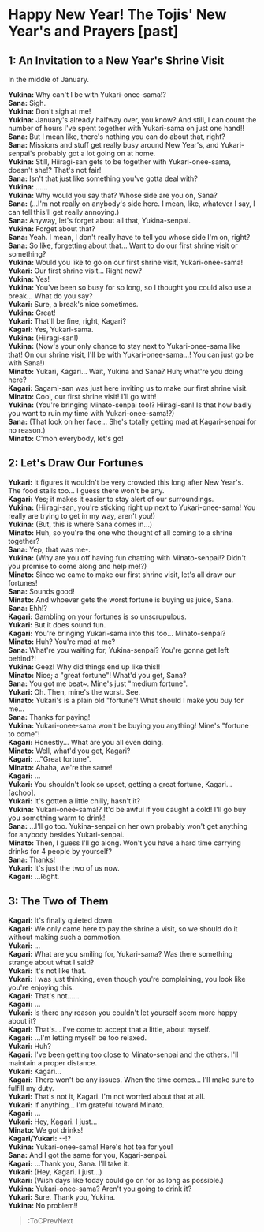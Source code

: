 
Happy New Year! The Tojis' New Year's and Prayers [past]
========================================================

## 1: An Invitation to a New Year's Shrine Visit
In the middle of January\.

  
**Yukina:** Why can't I be with Yukari-onee-sama\!\?  
**Sana:** Sigh\.  
**Yukina:** Don't sigh at me\!  
**Yukina:** January's already halfway over, you know\? And still, I can count the number of hours I've spent together with Yukari-sama on just one hand\!\!  
**Sana:** But I mean like, there's nothing you can do about that, right\?  
**Sana:** Missions and stuff get really busy around New Year's, and Yukari-senpai's probably got a lot going on at home\.  
**Yukina:** Still, Hiiragi-san gets to be together with Yukari-onee-sama, doesn't she\!\? That's not fair\!  
**Sana:** Isn't that just like something you've gotta deal with\?  
**Yukina:** \.\.\.\.\.\.  
**Yukina:** Why would you say that\? Whose side are you on, Sana\?  
**Sana:** (\.\.\.I'm not really on anybody's side here\. I mean, like, whatever I say, I can tell this'll get really annoying\.\)  
**Sana:** Anyway, let's forget about all that, Yukina-senpai\.  
**Yukina:** Forget about that\?  
**Sana:** Yeah\. I mean, I don't really have to tell you whose side I'm on, right\?  
**Sana:** So like, forgetting about that\.\.\. Want to do our first shrine visit or something\?  
**Yukina:** Would you like to go on our first shrine visit, Yukari-onee-sama\!  
**Yukari:** Our first shrine visit\.\.\. Right now\?  
**Yukina:** Yes\!  
**Yukina:** You've been so busy for so long, so I thought you could also use a break\.\.\. What do you say\?  
**Yukari:** Sure, a break's nice sometimes\.  
**Yukina:** Great\!  
**Yukari:** That'll be fine, right, Kagari\?  
**Kagari:** Yes, Yukari-sama\.  
**Yukina:** (Hiiragi-san\!\)  
**Yukina:** (Now's your only chance to stay next to Yukari-onee-sama like that\! On our shrine visit, I'll be with Yukari-onee-sama\.\.\.\!  You can just go be with Sana\!\)  
**Minato:** Yukari, Kagari\.\.\. Wait, Yukina and Sana\? Huh; what're you doing here\?  
**Kagari:** Sagami-san was just here inviting us to make our first shrine visit\.  
**Minato:** Cool, our first shrine visit\! I'll go with\!  
**Yukina:** (You're bringing Minato-senpai too\!\? Hiiragi-san\! Is that how badly you want to ruin my time with Yukari-onee-sama\!\?\)  
**Sana:** (That look on her face\.\.\. She's totally getting mad at Kagari-senpai for no reason\.\)  
**Minato:** C'mon everybody, let's go\!  

## 2: Let's Draw Our Fortunes
**Yukari:** It figures it wouldn't be very crowded this long after New Year's\. The food stalls too\.\.\. I guess there won't be any\.  
**Kagari:** Yes; it makes it easier to stay alert of our surroundings\.  
**Yukina:** (Hiiragi-san, you're sticking right up next to Yukari-onee-sama\! You really are trying to get in my way, aren't you\!\)  
**Yukina:** (But, this is where Sana comes in\.\.\.\)  
**Minato:** Huh, so you're the one who thought of all coming to a shrine together\?  
**Sana:** Yep, that was me-\.  
**Yukina:** (Why are you off having fun chatting with Minato-senpai\!\? Didn't you promise to come along and help me\!\?\)  
**Minato:** Since we came to make our first shrine visit, let's all draw our fortunes\!  
**Sana:** Sounds good\!  
**Minato:** And whoever gets the worst fortune is buying us juice, Sana\.  
**Sana:** Ehh\!\?  
**Kagari:** Gambling on your fortunes is so unscrupulous\.  
**Yukari:** But it does sound fun\.  
**Kagari:** You're bringing Yukari-sama into this too\.\.\. Minato-senpai\?  
**Minato:** Huh\? You're mad at me\?  
**Sana:** What're you waiting for, Yukina-senpai\? You're gonna get left behind\?\!  
**Yukina:** Geez\! Why did things end up like this\!\!  
**Minato:** Nice; a \"great fortune\"\! What'd you get, Sana\?  
**Sana:** You got me beat\~\. Mine's just \"medium fortune\"\.  
**Yukari:** Oh\. Then, mine's the worst\. See\.  
**Minato:** Yukari's is a plain old \"fortune\"\! What should I make you buy for me\.\.\.  
**Sana:** Thanks for paying\!  
**Yukina:** Yukari-onee-sama won't be buying you anything\! Mine's \"fortune to come\"\!  
**Kagari:** Honestly\.\.\. What are you all even doing\.  
**Minato:** Well, what'd you get, Kagari\?  
**Kagari:** \.\.\.\"Great fortune\"\.  
**Minato:** Ahaha, we're the same\!  
**Kagari:** \.\.\.  
**Yukari:** You shouldn't look so upset, getting a great fortune, Kagari\.\.\. [achoo\]\.  
**Yukari:** It's gotten a little chilly, hasn't it\?  
**Yukina:** Yukari-onee-sama\!\? It'd be awful if you caught a cold\! I'll go buy you something warm to drink\!  
**Sana:** \.\.\.I'll go too\. Yukina-senpai on her own probably won't get anything for anybody besides Yukari-senpai\.  
**Minato:** Then, I guess I'll go along\. Won't you have a hard time carrying drinks for 4 people by yourself\?  
**Sana:** Thanks\!  
**Yukari:** It's just the two of us now\.  
**Kagari:** \.\.\.Right\.  

## 3: The Two of Them
**Kagari:** It's finally quieted down\.  
**Kagari:** We only came here to pay the shrine a visit, so we should do it without making such a commotion\.  
**Yukari:** \.\.\.  
**Kagari:** What are you smiling for, Yukari-sama\? Was there something strange about what I said\?  
**Yukari:** It's not like that\.  
**Yukari:** I was just thinking, even though you're complaining, you look like you're enjoying this\.  
**Kagari:** That's not\.\.\.\.\.\.  
**Kagari:** \.\.\.  
**Yukari:** Is there any reason you couldn't let yourself seem more happy about it\?  
**Kagari:** That's\.\.\. I've come to accept that a little, about myself\.  
**Kagari:** \.\.\.I'm letting myself be too relaxed\.  
**Yukari:** Huh\?  
**Kagari:** I've been getting too close to Minato-senpai and the others\. I'll maintain a proper distance\.  
**Yukari:** Kagari\.\.\.  
**Kagari:** There won't be any issues\. When the time comes\.\.\. I'll make sure to fulfill my duty\.  
**Yukari:** That's not it, Kagari\. I'm not worried about that at all\.  
**Yukari:** If anything\.\.\. I'm grateful toward Minato\.  
**Kagari:** \.\.\.  
**Yukari:** Hey, Kagari\. I just\.\.\.  
**Minato:** We got drinks\!  
**Kagari/Yukari:** --\!\?  
**Yukina:** Yukari-onee-sama\! Here's hot tea for you\!  
**Sana:** And I got the same for you, Kagari-senpai\.  
**Kagari:** \.\.\.Thank you, Sana\. I'll take it\.  
**Yukari:** (Hey, Kagari\. I just\.\.\.\)  
**Yukari:** (Wish days like today could go on for as long as possible\.\)  
**Yukina:** Yukari-onee-sama\? Aren't you going to drink it\?  
**Yukari:** Sure\. Thank you, Yukina\.  
**Yukina:** No problem\!\!  
> :ToCPrevNext